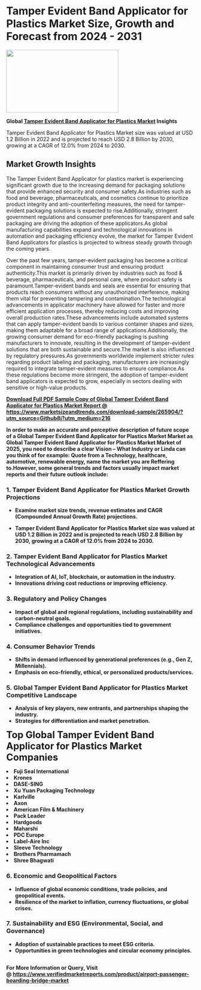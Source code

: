 <H1>Tamper Evident Band Applicator for Plastics Market Size, Growth and Forecast from 2024 - 2031</H1><img class="aligncenter size-medium wp-image-584254" src="https://thirdeyenews.in/wp-content/uploads/2024/09/Global-Market-Research-300x168.jpeg" alt="" width="300" height="168" /><p><strong>Global&nbsp;<a href="https://www.marketsizeandtrends.com/download-sample/265904/?utm_source=Github8j?utm_medium=216">Tamper Evident Band Applicator for Plastics Market</a> Insights</strong></p><p>Tamper Evident Band Applicator for Plastics Market size was valued at USD 1.2 Billion in 2022 and is projected to reach USD 2.8 Billion by 2030, growing at a CAGR of 12.0% from 2024 to 2030.</p><p><h2>Market Growth Insights</h2> <p>The Tamper Evident Band Applicator for plastics market is experiencing significant growth due to the increasing demand for packaging solutions that provide enhanced security and consumer safety.As industries such as food and beverage, pharmaceuticals, and cosmetics continue to prioritize product integrity and anti-counterfeiting measures, the need for tamper-evident packaging solutions is expected to rise.Additionally, stringent government regulations and consumer preferences for transparent and safe packaging are driving the adoption of these applicators.As global manufacturing capabilities expand and technological innovations in automation and packaging efficiency evolve, the market for Tamper Evident Band Applicators for plastics is projected to witness steady growth through the coming years.</p> <p><strong><a href="#"></a></strong></p> <p>Over the past few years, tamper-evident packaging has become a critical component in maintaining consumer trust and ensuring product authenticity.This market is primarily driven by industries such as food & beverage, pharmaceuticals, and personal care, where product safety is paramount.Tamper-evident bands and seals are essential for ensuring that products reach consumers without any unauthorized interference, making them vital for preventing tampering and contamination.The technological advancements in applicator machinery have allowed for faster and more efficient application processes, thereby reducing costs and improving overall production rates.These advancements include automated systems that can apply tamper-evident bands to various container shapes and sizes, making them adaptable for a broad range of applications.Additionally, the growing consumer demand for eco-friendly packaging is pushing manufacturers to innovate, resulting in the development of tamper-evident solutions that are both sustainable and secure.The market is also influenced by regulatory pressures.As governments worldwide implement stricter rules regarding product labeling and packaging, manufacturers are increasingly required to integrate tamper-evident measures to ensure compliance.As these regulations become more stringent, the adoption of tamper-evident band applicators is expected to grow, especially in sectors dealing with sensitive or high-value products.</p> <p><strong><a href="#"></p><p><span class=""><strong>Download Full PDF Sample Copy of Global Tamper Evident Band Applicator for Plastics Market Report</strong> @ <a href="https://www.marketsizeandtrends.com/download-sample/265904/?utm_source=Github8j?utm_medium=216" target="_blank">https://www.marketsizeandtrends.com/download-sample/265904/?utm_source=Github8j?utm_medium=216</a></span></p><p>In order to make an accurate and perceptive description of future scope of a Global&nbsp;Tamper Evident Band Applicator for Plastics Market Market as Global&nbsp;Tamper Evident Band Applicator for Plastics Market Market of 2025, you need to describe a clear Vision &ndash; What Industry or Linda can you think of for example: Quote from a Technology, healthcare, automotive, renewable energy, name the market you are Reffering to.However, some general trends and factors usually impact market reports and their future outlook include:</p><h3>1.&nbsp;<strong>Tamper Evident Band Applicator for Plastics Market Growth Projections</strong></h3><ul><li>Examine market size trends, revenue estimates and CAGR (Compounded Annual Growth Rate) projections.</li><li><p>Tamper Evident Band Applicator for Plastics Market size was valued at USD 1.2 Billion in 2022 and is projected to reach USD 2.8 Billion by 2030, growing at a CAGR of 12.0% from 2024 to 2030.</p></li></ul><h3>2.&nbsp;<strong>Tamper Evident Band Applicator for Plastics Market Technological Advancements</strong></h3><ul><li>Integration of AI, IoT, blockchain, or automation in the industry.</li><li>Innovations driving cost reductions or improving efficiency.</li></ul><h3>3.&nbsp;<strong>Regulatory and Policy Changes</strong></h3><ul><li>Impact of global and regional regulations, including sustainability and carbon-neutral goals.</li><li>Compliance challenges and opportunities tied to government initiatives.</li></ul><h3>4.&nbsp;<strong>Consumer Behavior Trends</strong></h3><ul><li>Shifts in demand influenced by generational preferences (e.g., Gen Z, Millennials).</li><li>Emphasis on eco-friendly, ethical, or personalized products/services.</li></ul><h3>5.&nbsp;<strong>Global Tamper Evident Band Applicator for Plastics Market Competitive Landscape</strong></h3><ul><li>Analysis of key players, new entrants, and partnerships shaping the industry.</li><li>Strategies for differentiation and market penetration.</li></ul><p data-pm-slice="1 1 []"><span style="color: inherit; font-family: inherit; font-size: 25px;">Top Global Tamper Evident Band Applicator for Plastics Market Companies</span></p><div class="" data-test-id=""><p><li>Fuji Seal International</li><li> Krones</li><li> DASE-SING</li><li> Xu Yuan Packaging Technology</li><li> Karlville</li><li> Axon</li><li> American Film & Machinery</li><li> Pack Leader</li><li> Hardgoods</li><li> Maharshi</li><li> PDC Europe</li><li> Label-Aire Inc</li><li> Sleeve Technology</li><li> Brothers Pharmamach</li><li> Shree Bhagwati</li></p></div><h3>6.&nbsp;<strong>Economic and Geopolitical Factors</strong></h3><ul><li>Influence of global economic conditions, trade policies, and geopolitical events.</li><li>Resilience of the market to inflation, currency fluctuations, or global crises.</li></ul><h3>7.&nbsp;<strong>Sustainability and ESG (Environmental, Social, and Governance)</strong></h3><ul><li>Adoption of sustainable practices to meet ESG criteria.</li><li>Opportunities in green technologies and circular economy principles.</li></ul><h2><strong style="font-size: 14px;">For More Information or Query, Visit @&nbsp;</strong><a style="background-color: #ffffff; font-size: 14px;" href="https://www.marketsizeandtrends.com/report/tamper-evident-band-applicator-for-plastics-market/" target="_blank">https://www.verifiedmarketreports.com/product/airport-passenger-boarding-bridge-market</a></h2>